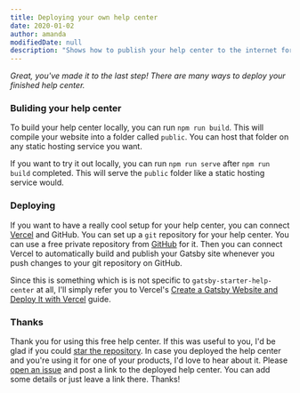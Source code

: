 ```yaml
---
title: Deploying your own help center
date: 2020-01-02
author: amanda
modifiedDate: null
description: "Shows how to publish your help center to the internet for free."
---
```


_Great, you've made it to the last step! There are many ways to deploy your finished help center._

### Buliding your help center

To build your help center locally, you can run `npm run build`. This will compile your website into a folder called `public`. You can host that folder on any static hosting service you want.

If you want to try it out locally, you can run `npm run serve` after `npm run build` completed. This will serve the `public` folder like a static hosting service would.

### Deploying

If you want to have a really cool setup for your help center, you can connect [Vercel](https://vercel.com/) and GitHub. You can set up a `git` repository for your help center. You can use a free private repository from [GitHub](https://github.com/) for it. Then you can connect Vercel to automatically build and publish your Gatsby site whenever you push changes to your git repository on GitHub.

Since this is something which is is not specific to `gatsby-starter-help-center` at all, I'll simply refer you to Vercel's [Create a Gatsby Website and Deploy It with Vercel](https://vercel.com/guides/deploying-gatsby-with-vercel) guide.

### Thanks

Thank you for using this free help center. If this was useful to you, I'd be glad if you could [star the repository](https://github.com/dferber90/gatsby-starter-help-center). In case you deployed the help center and you're using it for one of your products, I'd love to hear about it. Please [open an issue](https://github.com/dferber90/gatsby-starter-help-center/issues) and post a link to the deployed help center. You can add some details or just leave a link there. Thanks!
